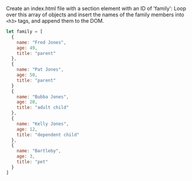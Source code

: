 Create an index.html file with a section element with an ID of 'family':
Loop over this array of objects and insert the names of the family members into `<h3>` tags, and append them to the DOM.

```js
let family = [
  {
    name: "Fred Jones",
    age: 49,
    title: "parent"
  },
  {
    name: "Pat Jones",
    age: 50,
    title: "parent"
  }
  {
    name: "Bubba Jones",
    age: 20,
    title: "adult child"
  },
  {
    name: "Kelly Jones",
    age: 12,
    title: "dependent child"
  },
  {
    name: "Bartleby",
    age: 3,
    title: "pet"
  }
]
```
